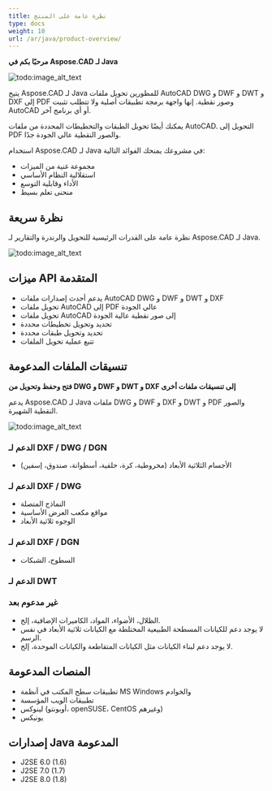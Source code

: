 ```yaml
---
title: نظرة عامة على المنتج
type: docs
weight: 10
url: /ar/java/product-overview/
---
```


**مرحبًا بكم في Aspose.CAD لـ Java**

![todo:image_alt_text](https://i.imgur.com/qHeCKck.png)

يتيح Aspose.CAD لـ Java للمطورين تحويل ملفات AutoCAD DWG و DWF و DWT و DXF إلى PDF وصور نقطية. إنها واجهة برمجة تطبيقات أصلية ولا تتطلب تثبيت AutoCAD أو أي برنامج آخر.

يمكنك أيضًا تحويل الطبقات والتخطيطات المحددة من ملفات AutoCAD. التحويل إلى PDF والصور النقطية عالي الجودة جدًا.

استخدام Aspose.CAD لـ Java في مشروعك يمنحك الفوائد التالية:

- مجموعة غنية من الميزات
- استقلالية النظام الأساسي
- الأداء وقابلية التوسع
- منحنى تعلم بسيط




## **نظرة سريعة**
نظرة عامة على القدرات الرئيسية للتحويل والرندرة والتقارير لـ Aspose.CAD لـ Java.

![todo:image_alt_text](https://i.imgur.com/vLNnhkj.png)
## **ميزات API المتقدمة**
- يدعم أحدث إصدارات ملفات AutoCAD DWG و DWF و DWT و DXF
- تحويل ملفات AutoCAD إلى PDF عالي الجودة
- تحويل ملفات AutoCAD إلى صور نقطية عالية الجودة
- تحديد وتحويل تخطيطات محددة
- تحديد وتحويل طبقات محددة
- تتبع عملية تحويل الملفات
## **تنسيقات الملفات المدعومة**
**فتح وحفظ وتحويل من DWG و DWF و DWT و DXF إلى تنسيقات ملفات أخرى**

يدعم Aspose.CAD لـ Java ملفات DWG و DWF و DXF و DWT و PDF والصور النقطية الشهيرة.

![todo:image_alt_text](/_assets/product-overview_1.png)
### **الدعم لـ DXF / DWG / DGN**
- الأجسام الثلاثية الأبعاد (مخروطية، كرة، حلقية، أسطوانة، صندوق، إسفين)
### **الدعم لـ DXF / DWG**
- النماذج المتصلة
- مواقع مكعب العرض الأساسية
- الوجوه ثلاثية الأبعاد
### **الدعم لـ DXF / DGN**
- السطوح، الشبكات
### **الدعم لـ DWT**

### **غير مدعوم بعد**
- الظلال، الأضواء، المواد، الكاميرات الإضافية، إلخ.
- لا يوجد دعم للكيانات المسطحة الطبيعية المختلطة مع الكيانات ثلاثية الأبعاد في نفس الرسم.
- لا يوجد دعم لبناء الكيانات مثل الكيانات المتقاطعة والكيانات الموحدة، إلخ.
## **المنصات المدعومة**
- تطبيقات سطح المكتب في أنظمة MS Windows والخوادم
- تطبيقات الويب المؤسسة
- لينوكس (أوبونتو، openSUSE، CentOS وغيرهم)
- يونيكس
## **إصدارات Java المدعومة**
- J2SE 6.0 (1.6)
- J2SE 7.0 (1.7)
- J2SE 8.0 (1.8)
